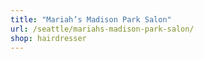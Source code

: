 ```yaml
---
title: "Mariah’s Madison Park Salon"
url: /seattle/mariahs-madison-park-salon/
shop: hairdresser
---
```

